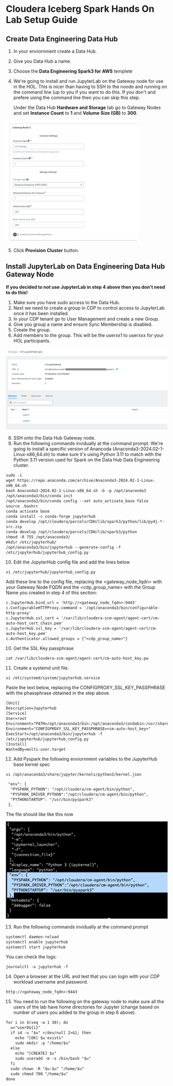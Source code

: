 # Cloudera Iceberg Spark Hands On Lab Setup Guide

## Create Data Engineering Data Hub

1. In your enviornment create a Data Hub.
2. Give you Data Hub a name.
3. Choose the **Data Engineering Spark3 for AWS** templete
4. We're going to install and run JupyterLab on the Gateway node for use in the HOL. This is nicer than having to SSH to the noode and running on the command line (up to you if you want to do this. If you don't and prefere using the command line then you can skip this step.
   
   Under the Data Hub **Hardware and Storage** tab go to Gateway Nodes and set **Instance Count** to **1** and **Volume Size (GB)** to **300**. 

![alt text](/img/gatewaynode.png)

5. Click **Provision Cluster** button.

## Install JupyterLab on Data Engineering Data Hub Gateway Node

**If you decided to not use JupyterLab in step 4 above then you don't need to do this!**

1. Make sure you have sudo access to the Data Hub.
2. Next we need to create a group in CDP to control access to JupyterLab once it has been installed.
3. In your CDP tenant go to User Management and create a new Group.
4. Give you group a name and ensure Sync Membership is disabled.
5. Create the group.
6. Add members to the group. This will be the userxx1 to userxxx for your HOL participants.

![alt text](/img/jupyterlabgroup.png)
   
8. SSH onto the Data Hub Gateway node.
9. Run the following commands invidually at the command prompt. We're going to install a specific version of Anancoda (Anaconda3-2024.02-1-Linux-x86_64.sh) to make sure it's using Python 3.11 to match with the Python 3.11 version used for Spark on the Data Hub Data Engineering cluster.
```
sudo -i
wget https://repo.anaconda.com/archive/Anaconda3-2024.02-1-Linux-x86_64.sh
bash Anaconda3-2024.02-1-Linux-x86_64.sh -b -p /opt/anaconda3
/opt/anaconda3/bin/conda init
/opt/anaconda3/bin/conda config --set auto_activate_base false
source .bashrc
conda activate base
conda install -c conda-forge jupyterhub
conda develop /opt/cloudera/parcels/CDH/lib/spark3/python/lib/py4j-*-src.zip
conda develop /opt/cloudera/parcels/CDH/lib/spark3/python
chmod -R 755 /opt/anaconda3/
mkdir /etc/jupyterhub/
/opt/anaconda3/bin/jupyterhub --generate-config -f /etc/jupyterhub/jupyterhub_config.py
```

10. Edit the JupyterHub config file and add the lines below

```
vi /etc/jupyterhub/jupyterhub_config.py
```
Add these line to the config file, replacing the <gateway_node_fqdn> with your Gateway Node FQDN and the <cdp_group_name> with the Group Name you created in step 4 of this section:
```
c.JupyterHub.bind_url = 'http://<gateway_node_fqdn>:9443'
c.ConfigurableHTTPProxy.command = '/opt/anaconda3/bin/configurable-http-proxy'
c.JupyterHub.ssl_cert = '/var/lib/cloudera-scm-agent/agent-cert/cm-auto-host_cert_chain.pem'
c.JupyterHub.ssl_key = '/var/lib/cloudera-scm-agent/agent-cert/cm-auto-host_key.pem'
c.Authenticator.allowed_groups = {"<cdp_group_name>"}
```

10. Get the SSL Key passphrase
```
cat /var/lib/cloudera-scm-agent/agent-cert/cm-auto-host_key.pw
```
11. Create a systemd unit file.
```
vi /etc/systemd/system/jupyterhub.service
```
Paste the text below, replacing the CONFIGPROXY_SSL_KEY_PASSPHRASE with the phassphrase obtained in the step above.

```
[Unit]
Description=Jupyterhub
[Service]
User=root
Environment="PATH=/opt/anaconda3/bin:/opt/anaconda3/condabin:/usr/share/Modules/bin:/usr/local/sbin:/usr/local/bin:/usr/sbin:/usr/bin:/root/bin"
Environment="CONFIGPROXY_SSL_KEY_PASSPHRASE=<cm-auto-host_key>"
ExecStart=/opt/anaconda3/bin/jupyterhub -f /etc/jupyterhub/jupyterhub_config.py
[Install]
WantedBy=multi-user.target
```
12. Add Pyspark the following enviornment variables to the JupyterHub base kernel spec
```
vi /opt/anaconda3/share/jupyter/kernels/python3/kernel.json
```
```
 "env": {
  "PYSPARK_PYTHON": "/opt/cloudera/cm-agent/bin/python",
  "PYSPARK_DRIVER_PYTHON":"/opt/cloudera/cm-agent/bin/python",
  "PYTHONSTARTUP": "/usr/bin/pyspark3"
 },
```
The file should like like this now

![alt text](/img/kernelspec.png)

13. Run the following commands invidually at the command prompt
```
systemctl daemon-reload
systemctl enable jupyterhub
systemctl start jupyterhub
```
You can check the logs:
```
journalctl -u jupyterhub -f
```
14. Open a browser at the URL and test that you can login with your CDP workload username and password.
```
http://<gateway_node_fqdn>:9443
```

15. You need to run the following on the gateway node to make sure all the users of the lab have home directories for Jupyter (change based on number of users you added to the group in step 6 above).
```
for i in $(seq -w 1 30); do
  u="user0${i}"
  if id -u "$u" >/dev/null 2>&1; then
    echo "[OK] $u exists"
    sudo mkdir -p "/home/$u"
  else
    echo "[CREATE] $u"
    sudo useradd -m -s /bin/bash "$u"
  fi
  sudo chown -R "$u:$u" "/home/$u"
  sudo chmod 700 "/home/$u"
done
```

